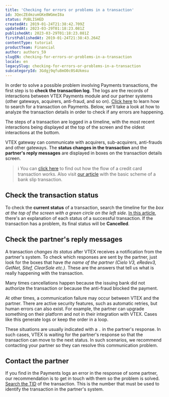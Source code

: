 ```yaml
---
title: 'Checking for errors or problems in a transaction'
id: 3QecZEdmzumGKe8WGmeI8a
status: PUBLISHED
createdAt: 2019-01-24T21:38:42.709Z
updatedAt: 2023-03-29T01:18:23.081Z
publishedAt: 2023-03-29T01:18:23.081Z
firstPublishedAt: 2019-01-24T21:38:43.264Z
contentType: tutorial
productTeam: Financial
author: authors_59
slugEN: checking-for-errors-or-problems-in-a-transaction
locale: en
legacySlug: checking-for-errors-or-problems-in-a-transaction
subcategoryId: 3Gdgj9qfu8mO0c0S4Ukmsu
---
```


In order to solve a possible problem involving Payments transactions, the first step is to __check the transaction log__. The logs are the records of interactions between VTEX Payments module and our partner systems (other gateways, acquirers, anti-fraud, and so on). [Click here](/en/tutorial/how-to-view-the-orders-details/) to learn how to search for a transaction on Payments. Below, we'll take a look at how to analyze the transaction details in order to check if any errors are happening.

The steps of a transaction are logged in a timeline, with the most recent interactions being displayed at the top of the screen and the oldest interactions at the bottom.

VTEX gateway can communicate with acquirers, sub-acquirers, anti-frauds and other gateways. The __status changes in the transaction__ and the __partner's reply messages__ are displayed in boxes on the transaction details screen.

>ℹ️ You can [click here](https://help.vtex.com/en/faq/credit-card-basic-payment-flow) to find out how the flow of a credit card transaction works. Also visit [our article](https://help.vtex.com/en/faq/registered-ticket-flow) with the basic scheme of a bank slip transaction.

## Check the transaction status

To check the __current status__ of a transaction, search the timeline for the *box at the top of the screen with a green circle on the left side*. [In this article](https://help.vtex.com/en/tutorial/fluxo-da-transacao-no-pagamentos--Er2oWmqPIWWyeIy4IoEoQ?locale=en "In this article"), there's an explanation of each status of a successful transaction. If the transaction has a problem, its final status will be __Cancelled__.

## Check the partner's reply messages

A transaction *changes its status* after VTEX receives a notification from the partner's system. To check which responses are sent by the partner, just look for the boxes that have *the name of the partner (Cielo V3, eRedev3, GetNet, Sitef, ClearSale etc.)*. These are the answers that tell us what is really happening with the transaction.

Many times cancellations happen because the issuing bank did not authorize the transaction or because the anti-fraud blocked the payment.

At other times, a communication failure may occur between VTEX and the partner. There are active security features, such as automatic retries, but human errors can also exist. For example, the partner can upgrade something on their platform and not in their integration with VTEX. Cases like this generate logs or keep the order in a loop.

These situations are usually indicated with a `.` in the partner's response. In such cases, VTEX is waiting for the partner's response so that the transaction can move to the next status. In such scenarios, we recommend contacting your partner so they can resolve this communication problem.

## Contact the partner

If you find in the Payments logs an error in the response of some partner, our recommendation is to get in touch with them so the problem is solved. [Search the TID](/en/faq/how-do-i-find-the-order-nsu-and-tid) of the transaction. This is the number that must be used to identify the transaction in the partner's system.
